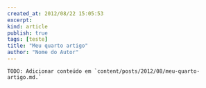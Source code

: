 ```yaml
---
created_at: 2012/08/22 15:05:53
excerpt: 
kind: article
publish: true
tags: [teste]
title: "Meu quarto artigo"
author: "Nome do Autor"
---
```


    TODO: Adicionar conteúdo em `content/posts/2012/08/meu-quarto-artigo.md.`
